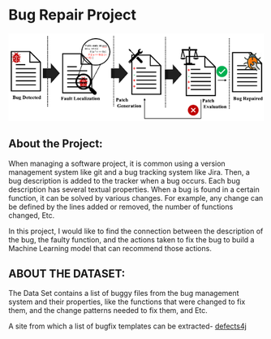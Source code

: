 # Bug Repair Project
![Screenshot](https://github.com/barel-guy/Bug-Repair-Project/blob/main/Images/bug%20repair.png)



## About the Project: 
When managing a software project, it is common using a version management system like git and a bug tracking system like Jira. Then, a bug description is added to the tracker when a bug occurs. Each bug description has several textual properties. When a bug is found in a certain function, it can be solved by various changes. For example, any change can be defined by the lines added or removed, the number of functions changed, Etc.

In this project, I would like to find the connection between the description of the bug, the faulty function, and the actions taken to fix the bug to build a Machine Learning model that can recommend those actions.

## ABOUT THE DATASET:
The Data Set contains a list of buggy files from the bug management system and their properties, like the functions that were changed to fix them, and the change patterns needed to fix them, and Etc.

A site from which a list of bugfix templates can be extracted-   [defects4j](http://program-repair.org/defects4j-dissection/#!/) 
